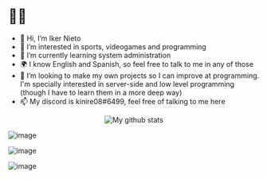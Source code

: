 # 🗿🤙
- 👋 Hi, I’m Iker Nieto
- 👀 I’m interested in sports, videogames and programming
- 🌱 I’m currently learning system administration
- 🌍 I know English and Spanish, so feel free to talk to me in any of those
- 💞️ I’m looking to make my own projects so I can improve at programming. I'm specially interested in server-side and low level programming (though I have to learn them in a more deep way)
- 📫 My discord is kinire08#6499, feel free of talking to me here

<!---
kinire98/kinire98 is a ✨ special ✨ repository because its `README.md` (this file) appears on your GitHub profile.
You can click the Preview link to take a look at your changes.
--->
<p align="center"><img alt="My github stats" src="https://github-readme-stats.vercel.app/api?username=kinire98&show_icons=true&theme=great-gatsby">  
  
![image]({https://img.shields.io/badge/Rust-black?style=for-the-badge&logo=rust&logoColor=#E57324})  
  
![image]({https://img.shields.io/badge/JavaScript-323330?style=for-the-badge&logo=javascript&logoColor=F7DF1E})  
  
![image]({https://img.shields.io/badge/Visual_Studio_Code-0078D4?style=for-the-badge&logo=visual%20studio%20code&logoColor=white})   

